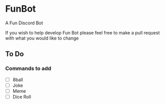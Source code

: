 # FunBot
A Fun Discord Bot

If you wish to help develop Fun Bot please feel free to make a pull request with what you would like to change


## To Do

### Commands to add
- [ ] 8ball
- [ ] Joke
- [ ] Meme
- [ ] Dice Roll
